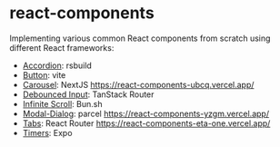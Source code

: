 # react-components

Implementing various common React components from scratch using different React frameworks:
* [Accordion](accordion/src/Accordion.tsx): rsbuild
* [Button](button/src/ToggleButton.tsx): vite
* [Carousel](carousel/src/app/ImageCarousel.tsx): NextJS https://react-components-ubcq.vercel.app/
* [Debounced Input](debounced-input/src/routes/index.tsx): TanStack Router 
* [Infinite Scroll](infinite-scroll/src/InfiniteScroll.tsx): Bun.sh
* [Modal-Dialog](modal-dialog/src/ModalDialog.tsx): parcel https://react-components-yzgm.vercel.app/
* [Tabs](tabs/app/tabs/tabs.tsx): React Router https://react-components-eta-one.vercel.app/
* [Timers](timers/components/Timers.tsx): Expo
